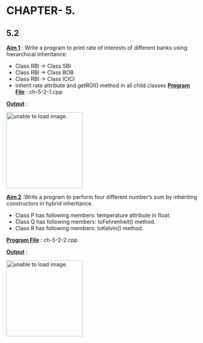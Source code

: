 # CHAPTER- 5.

## 5.2

<u>**Aim 1**</u> : Write a program to print rate of interests of different banks using hierarchical inheritance:

- Class RBI -> Class SBI
- Class RBI -> Class BOB
- Class RBI -> Class ICICI
- inherit rate attribute and getROI() method in all child classes
<u>**Program File**</u> : ch-5-2-1.cpp

<u>**Output**</u> :

<img src="https://user-images.githubusercontent.com/114164037/209706309-95b83322-5880-4b93-9cc4-da81e15b7d60.png" height = "200px" alt = "unable to load image.">

<u>**Aim 2**</u> :Write a program to perform four different number’s sum by inheriting constructors in hybrid inheritance.

- Class P has following members: temperature attribute in float.
- Class Q has following members: toFehrenheit() method.
- Class R has following members: toKelvin() method.

<u>**Program File**</u> : ch-5-2-2.cpp

<u>**Output**</u> :

<img src="https://user-images.githubusercontent.com/114164037/209706451-b30363ee-8e1a-4c23-a303-4df08aaee801.png" height = "200px" alt = "unable to load image.">
